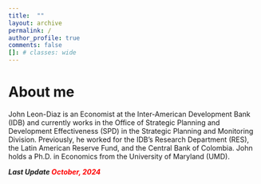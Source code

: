 ```yaml
---
title:  ""
layout: archive
permalink: /
author_profile: true
comments: false
[]: # classes: wide
---
```

# About me

John Leon-Diaz is an Economist at the Inter-American Development Bank (IDB) and currently works in the Office of Strategic Planning and Development Effectiveness (SPD) in the Strategic Planning and Monitoring Division. Previously, he worked for the IDB’s Research Department (RES), the Latin American Reserve Fund, and the Central Bank of Colombia. John holds a Ph.D. in Economics from the University of Maryland (UMD).

<p style="font-size:14px; font-weight:bold; font-style:italic;">
 Last Update
  <span style="color: #ff0000">October, 2024 </span>
</p>

<!-- <p style="font-size:14px; font-weight:bold; font-style:italic;">
  Enter the competition by 
  <span style="color: #ff0000">January 30, 2011</span>
  and you could win up to $$$$ — including amazing 
  <span style="color: #0000a0">summer</span> 
  trips!
</p> -->


